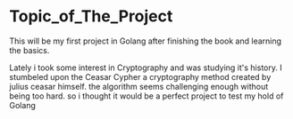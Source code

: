 # Topic_of_The_Project
This will be my first project in Golang after finishing the book and learning the basics.

Lately i took some interest in Cryptography and was studying it's history. I stumbeled upon the Ceasar Cypher a cryptography method created by julius ceasar himself.
the algorithm seems challenging enough without being too hard. so i thought it would be a perfect project to test my hold of Golang